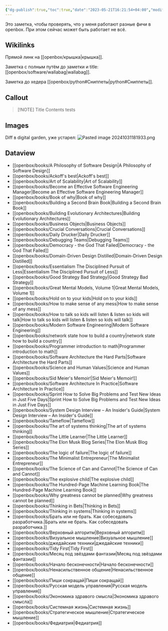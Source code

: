 ```yaml
---
{"dg-publish":true,"toc":true,"date":"2023-05-21T16:21:54+04:00","modified_at":"2024-11-14T16:59:33+03:00","permalink":"/mine/showcase/","dgPassFrontmatter":true}
---
```



Это заметка, чтобы проверять, что у меня работают разные фичи в openbox. При этом сейчас может быть работает не всё.

## Wikilinks

Прямой линк на [[openbox/крышка|крышка]].

Заметка с полным путём до заметки и title: [[openbox/software/wallabag|wallabag]].

Заметка до хедера [[openbox/python#Сниппеты|python#Сниппеты]].

## Callout


> [!NOTE] Title
> Contents tests

## Images

Diff в digital garden, уже устарел:
![Pasted image 20241031181933.png](/images/Pasted%20image%2020241031181933.png)

## Dataview

- [[openbox/books/A Philosophy of Software Design|A Philosophy of Software Design]]
- [[openbox/books/Ackoff's best|Ackoff's best]]
- [[openbox/books/Art of Scalability|Art of Scalability]]
- [[openbox/books/Become an Effective Software Engineering Manager|Become an Effective Software Engineering Manager]]
- [[openbox/books/Book of why|Book of why]]
- [[openbox/books/Building a Second Brain Book|Building a Second Brain Book]]
- [[openbox/books/Building Evolutionary Architectures|Building Evolutionary Architectures]]
- [[openbox/books/Business Objects|Business Objects]]
- [[openbox/books/Crucial Conversations|Crucial Conversations]]
- [[openbox/books/Daily Drucker|Daily Drucker]]
- [[openbox/books/Debugging Teams|Debugging Teams]]
- [[openbox/books/Democracy - the God That Failed|Democracy - the God That Failed]]
- [[openbox/books/Domain-Driven Design Distilled|Domain-Driven Design Distilled]]
- [[openbox/books/Essentialism The Disciplined Pursuit of Less|Essentialism The Disciplined Pursuit of Less]]
- [[openbox/books/Good Strategy Bad Strategy|Good Strategy Bad Strategy]]
- [[openbox/books/Great Mental Models, Volume 1|Great Mental Models, Volume 1]]
- [[openbox/books/Hold on to your kids|Hold on to your kids]]
- [[openbox/books/How to make sense of any mess|How to make sense of any mess]]
- [[openbox/books/How to talk so kids will listen & listen so kids will talk|How to talk so kids will listen & listen so kids will talk]]
- [[openbox/books/Modern Software Engineering|Modern Software Engineering]]
- [[openbox/books/network state how to build a country|network state how to build a country]]
- [[openbox/books/Programmer introduction to math|Programmer introduction to math]]
- [[openbox/books/Software Architecture  the Hard Parts|Software Architecture  the Hard Parts]]
- [[openbox/books/Science and Human Values|Science and Human Values]]
- [[openbox/books/Sid Meier's Memoir!|Sid Meier's Memoir!]]
- [[openbox/books/Software Architecture In Practice|Software Architecture In Practice]]
- [[openbox/books/Sprint How to Solve Big Problems and Test New Ideas in Just Five Days|Sprint How to Solve Big Problems and Test New Ideas in Just Five Days]]
- [[openbox/books/System Design Interview – An Insider's Guide|System Design Interview – An Insider's Guide]]
- [[openbox/books/Tameflow|Tameflow]]
- [[openbox/books/The art of systems thinking|The art of systems thinking]]
- [[openbox/books/The Little Learner|The Little Learner]]
- [[openbox/books/The Elon Musk Blog Series|The Elon Musk Blog Series]]
- [[openbox/books/The logic of failure|The logic of failure]]
- [[openbox/books/The Minimalist Entrepreneur|The Minimalist Entrepreneur]]
- [[openbox/books/The Science of Can and Cannot|The Science of Can and Cannot]]
- [[openbox/books/The explosive child|The explosive child]]
- [[openbox/books/The Hundred-Page Machine Learning Book|The Hundred-Page Machine Learning Book]]
- [[openbox/books/Why greatness cannot be planned|Why greatness cannot be planned]]
- [[openbox/books/Thinking in Bets|Thinking in Bets]]
- [[openbox/books/Thinking in systems|Thinking in systems]]
- [[openbox/books/Брать или не брать. Как собеседовать разработчика.|Брать или не брать. Как собеседовать разработчика.]]
- [[openbox/books/Верховный алгоритм|Верховный алгоритм]]
- [[openbox/books/Визуальное мышление|Визуальное мышление]]
- [[openbox/books/джедайские техники|джедайские техники]]
- [[openbox/books/Tidy First|Tidy First]]
- [[openbox/books/Месяц под звёздами фантазии|Месяц под звёздами фантазии]]
- [[openbox/books/Начало бесконечности|Начало бесконечности]]
- [[openbox/books/Ненасильственное общение|Ненасильственное общение]]
- [[openbox/books/Пиши сокращай|Пиши сокращай]]
- [[openbox/books/Русская модель управления|Русская модель управления]]
- [[openbox/books/Экономика здравого смысла|Экономика здравого смысла]]
- [[openbox/books/Системная жизнь|Системная жизнь]]
- [[openbox/books/Стратегическое мышление|Стратегическое мышление]]
- [[openbox/books/Федиатрия|Федиатрия]]

